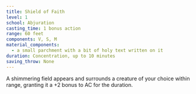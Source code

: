 ```yaml
---
title: Shield of Faith
level: 1
school: Abjuration
casting_time: 1 bonus action
range: 60 feet
components: V, S, M
material_components:
  - a small parchment with a bit of holy text written on it
duration: Concentration, up to 10 minutes
saving_throw: None
---
```


A shimmering field appears and surrounds a creature of your choice within range, granting it a +2 bonus to AC for the duration.
